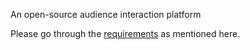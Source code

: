 An open-source audience interaction platform

Please go through the [requirements](https://docs.google.com/document/d/13LeDG1gY3easdk60l-FTlckc3WLjQW73YNuzedF6hTo/edit?usp=sharing) as mentioned here.

